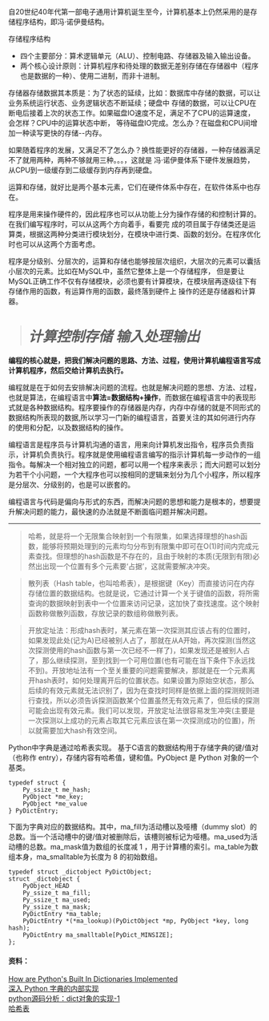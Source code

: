 
自20世纪40年代第一部电子通用计算机诞生至今，计算机基本上仍然采用的是存储程序结构，即冯·诺伊曼结构。

存储程序结构
- 四个主要部分：算术逻辑单元（ALU）、控制电路、存储器及输入输出设备。
- 两个核心设计原则：计算机程序和待处理的数据无差别存储在存储器中（程序也是数据的一种）、使用二进制，而非十进制。

存储器存储数据其本质是：为了状态的延续，比如：数据库中存储的数据，可以让业务系统运行状态、业务逻辑状态不断延续；硬盘中
存储的数据，可以让CPU在断电后接着上次的状态工作。如果磁盘IO速度不足，满足不了CPU的运算速度，会怎样？CPU中的运算状态中断，
等待磁盘IO完成。怎么办？在磁盘和CPU间增加一种读写更快的存储--内存。

如果随着程序的发展，又满足不了怎么办？换性能更好的存储器，一种存储器满足不了就用两种，两种不够就用三种。。。，这就是
冯·诺伊曼体系下硬件发展趋势，从CPU到一级缓存到二级缓存到内存再到硬盘。

运算和存储，就好比是两个基本元素，它们在硬件体系中存在，在软件体系中也存在。

程序是用来操作硬件的，因此程序也可以从功能上分为操作存储的和控制计算的。在我们编写程序时，可以从这两个方向着手，看要完
成的项目属于存储类还是运算类，根据这两种分类进行模块划分，在模块中进行类、函数的划分。在程序优化时也可以从这两个方面考虑。


程序是分级别、分层次的，运算和存储也能够按层次组织，大层次的元素可以囊括小层次的元素。比如在MySQL中，虽然它整体上是一个存储程序，
但是要让MySQL正确工作不仅有存储模块，必须也要有计算模块，在模块层再逐级往下有存储作用的函数，有运算作用的函数，最终落到硬件上
操作的还是存储器和计算器。


> # **_计算控制存储 输入处理输出_**


__编程的核心就是，把我们解决问题的思路、方法、过程，使用计算机编程语言写成计算机程序，然后交给计算机去执行。__

编程就是在于如何去安排解决问题的流程。也就是解决问题的思想、方法、过程，也就是算法，在编程语言中**算法=数据结构+操作**，而数据在编程语言中的表现形式就是各种数据结构。程序要操作的存储器是内存，内存中存储的就是不同形式的数据结构所表现的数据,所以学习一门新的编程语言，首要关注的其如何进行内存的使用和分配，以及数据结构的操作。

编程语言是程序员与计算机沟通的语言，用来向计算机发出指令，程序员负责指示，计算机负责执行。程序就是使用编程语言编写的指示计算机每一步动作的一组指令。每解决一个相对独立的问题，都可以用一个程序来表示；而大问题可以划分为若干个小问题，一个大程序也可以按相同的逻辑来划分为几个小程序，所以程序是分层次、分级别的，也是可以嵌套的。

编程语言与代码是偏向与形式的东西，而解决问题的思想和能力是根本的，想要提升解决问题的能力，最快速的办法就是不断面临问题并解决问题。

---

> 哈希，就是将一个无限集合映射到一个有限集，如果选择理想的hash函数，能够将预期处理到的元素均匀分布到有限集中即可在O(1)时间内完成元素查找。但理想的hash函数是不存在的，且由于映射的本质(无限到有限)必然出出现一个位置有多个元素要‘占据’，这就需要解决冲突。

> 散列表（Hash table，也叫哈希表），是根据键（Key）而直接访问在内存存储位置的数据结构。也就是说，它通过计算一个关于键值的函数，将所需查询的数据映射到表中一个位置来访问记录，这加快了查找速度。这个映射函数称做散列函数，存放记录的数组称做散列表。

> 开放定址法：形成hash表时，某元素在第一次探测其应该占有的位置时，如果发现此处(记为A)已经被别人占了，那就在从A开始，再次探测(当然这次探测使用的hash函数与第一次已经不一样了)，如果发现还是被别人占了，那么继续探测，至到找到一个可用位置(也有可能在当下条件下永远找不到)。开放地址法有一个至关重要的问题需要解决，那就是在一个元素离开hash表时，如何处理离开后的位置状态。如果设置为原始空状态，那么后续的有效元素就无法识别了，因为在查找时同样是依据上面的探测规则进行查找，所以必须告诉探测函数某个位置虽然无有效元素了，但后续的探测可能会出现有效元素。我们可以发现，开放定址法很容易发生冲突(主要是一次探测以上成功的元素占取其它元素应该在第一次探测成功的位置)，所以就需要加大hash有效空间。

Python中字典是通过哈希表实现。
基于C语言的数据结构用于存储字典的键/值对（也称作 entry），存储内容有哈希值，键和值。PyObject 是 Python 对象的一个基类。
```
typedef struct {
    Py_ssize_t me_hash;
    PyObject *me_key;
    PyObject *me_value
} PyDictEntry;
```

下面为字典对应的数据结构。其中，ma_fill为活动槽以及哑槽（dummy slot）的总数。当一个活动槽中的键/值对被删除后，该槽则被标记为哑槽。ma_used为活动槽的总数。ma_mask值为数组的长度减 1 ，用于计算槽的索引。ma_table为数组本身，ma_smalltable为长度为 8 的初始数组。
```
typedef struct _dictobject PyDictObject;
struct _dictobject {
    PyObject_HEAD
    Py_ssize_t ma_fill;
    Py_ssize_t ma_used;
    Py_ssize_t ma_mask;
    PyDictEntry *ma_table;
    PyDictEntry *(*ma_lookup)(PyDictObject *mp, PyObject *key, long hash);
    PyDictEntry ma_smalltable[PyDict_MINSIZE];
};
```

#### 资料：
[How are Python's Built In Dictionaries Implemented](https://stackoverflow.com/questions/327311/how-are-pythons-built-in-dictionaries-implemented)  
[深入 Python 字典的内部实现](http://python.jobbole.com/85040/)  
[python源码分析：dict对象的实现-1](http://blog.sina.com.cn/s/blog_704b6af70100yf5h.html)  
[哈希表](https://zh.wikipedia.org/wiki/%E5%93%88%E5%B8%8C%E8%A1%A8)  
